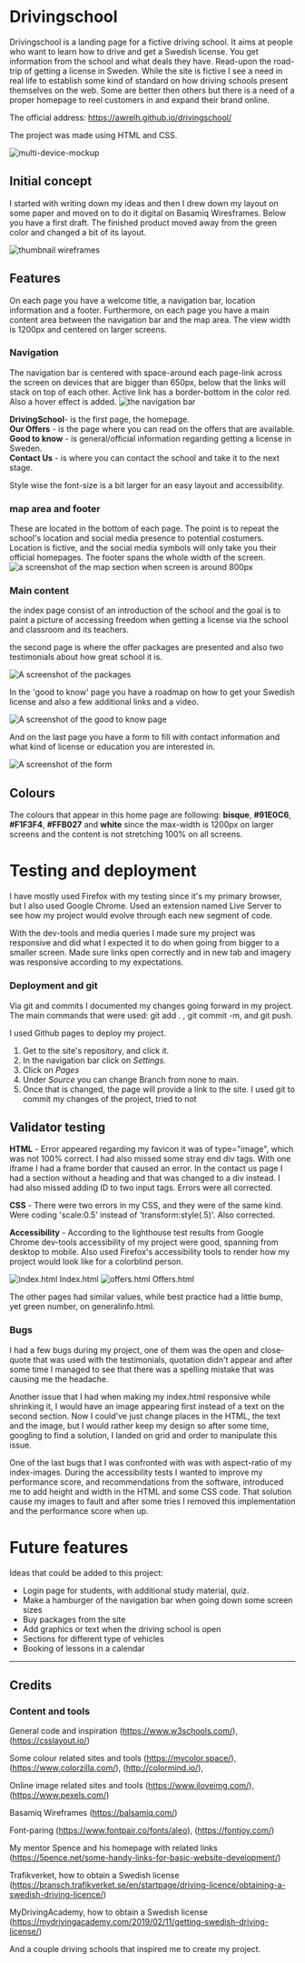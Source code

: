 # Drivingschool
Drivingschool is a landing page for a fictive driving school. It aims at people who want to learn how to drive and get a Swedish license. You get information from the school and what deals they have. Read-upon the road-trip of getting a license in Sweden. 
While the site is fictive I see a need in real life to establish some kind of standard on how driving schools present themselves on the web. Some are better then others but there is a need of a proper homepage to reel customers in and expand their brand online. 

The official address: https://awrelh.github.io/drivingschool/

The project was made using HTML and CSS. 

![multi-device-mockup](assets/images/readme_images/multi-device-mockup.png)

## Initial concept
I started with writing down my ideas and then I drew down my layout on some paper and moved on to do it digital on Basamiq Wiresframes. Below you have a first draft. The finished product moved away from the green color and changed a bit of its layout.


![thumbnail wireframes](assets/images/readme_images/wireframe-of-each-page.png)

## Features

On each page you have a welcome title, a navigation bar, location information and a footer. Furthermore, on each page you have a main content area between the navigation bar and the map area. The view width is 1200px and centered on larger screens.


### Navigation

The navigation bar is centered with space-around each page-link across the screen on devices that are bigger than 650px, below that the links will stack on top of each other. Active link has a border-bottom in the color red. Also a hover effect is added. 
![the navigation bar](assets/images/readme_images/navbar.png)

**DrivingSchool**- is the first page, the homepage.     
**Our Offers** - is the page where you can read on the offers that are available.   
**Good to know** - is general/official information regarding getting a license in Sweden.  
**Contact Us** - is where you can contact the school and take it to the next stage. 

Style wise the font-size is a bit larger for an easy layout and accessibility. 

### map area and footer
These are located in the bottom of each page. The point is to repeat the school's location and social media presence to potential costumers. Location is fictive, and the social media symbols will only take you their official homepages. The footer spans the whole width of the screen.
![a screenshot of the map section when screen is around 800px](assets/images/readme_images/mapsection.png)

### Main content
the index page consist of an introduction of the school and the goal is to paint a picture of accessing freedom when getting a license via the school and classroom and its teachers. 

the second page is where the offer packages are presented and also two testimonials about how great school it is. 

![A screenshot of the packages](assets/images/readme_images/packages.png)

In the 'good to know' page you have a roadmap on how to get your Swedish license and also a few additional links and a video.

![A screenshot of the good to know page](assets/images/readme_images/good-to-know.png)

 And on the last page you have a form to fill with contact information and what kind of license or education you are interested in.
 
 ![A screenshot of the form](assets/images/readme_images/form.png)


## Colours

The colours that appear in this home page are following:
**bisque**, **#91E0C6**, **#F1F3F4**, **#FFB027** and **white** since the max-width is 1200px on larger screens and the content is not stretching 100% on all screens. 



# Testing and deployment

I have mostly used Firefox with my testing since it's my primary browser, but I also used Google Chrome. Used an extension named Live Server to see how my project would evolve through each new segment of code. 

With the dev-tools and media queries I made sure my project was responsive and did what I expected it to do when going from bigger to a smaller screen. Made sure links open correctly and in new tab and imagery was responsive according to my expectations. 

### Deployment and git

Via git and commits I documented my changes going forward in my project. The main commands that were used: git add . , git commit -m, and git push. 

I used Github pages to deploy my project. 
1. Get to the site's repository, and click it.
2. In the navigation bar click on *Settings*.
3. Click on *Pages*
4. Under *Source* you can change Branch from none to main.
5. Once that is changed, the page will provide a link to the site. 
 I used git to commit my changes of the project, tried to not 

## Validator testing

**HTML** - Error appeared regarding my favicon it was of type="image", which was not 100% correct. I had also missed some stray end div tags. With one iframe I had a frame border that caused an error. In the contact us page I had a section without a heading and that was changed to a div instead. I had also missed adding ID to two input tags. 
Errors were all corrected. 

**CSS** - There were two errors in my CSS, and they were of the same kind. Were coding 'scale:0.5' instead of 'transform:style(.5)'. Also corrected. 

**Accessibility** - According to the lighthouse test results from Google Chrome dev-tools accessibility of my project were good, spanning from desktop to mobile. Also used Firefox's accessibility tools to render how my project would look like for a colorblind person. 

![index.html](assets/images/readme_images/lighthouse-test-results-index.png)
Index.html
![offers.html](assets/images/readme_images/lighthouse-test-results-offers.png)
Offers.html

The other pages had similar values, while best practice had a little bump, yet green number, on generalinfo.html.

### Bugs
I had a few bugs during my project, one of them was the open and close-quote that was used with the testimonials, quotation didn't appear and after some time I managed to see that there was a spelling mistake that was causing me the headache. 

Another issue that I had when making my index.html responsive while shrinking it, I would have an image appearing first instead of a text on the second section. Now I could've just change places in the HTML, the text and the image, but I would rather keep my design so after some time, googling to find a solution, I landed on grid and order to manipulate this issue. 

One of the last bugs that I was confronted with was with aspect-ratio of my index-images. During the accessibility tests I wanted to improve my performance score, and recommendations from the software, introduced me to add height and width in the HTML and some CSS code. That solution cause my images to fault and after some tries I removed this implementation and the performance score when up. 

# Future features

Ideas that could be added to this project:
- Login page for students, with additional study material, quiz.
- Make a hamburger of the navigation bar when going down some screen sizes
- Buy packages from the site
- Add graphics or text when the driving school is open
- Sections for different type of vehicles 
- Booking of lessons in a calendar

---
## Credits

### Content and tools
General code and inspiration (https://www.w3schools.com/), (https://csslayout.io/)

Some colour related sites and tools (https://mycolor.space/), (https://www.colorzilla.com/), (http://colormind.io/), 

Online image related sites and tools (https://www.iloveimg.com/),(https://www.pexels.com/)

Basamiq Wireframes (https://balsamiq.com/)

Font-paring (https://www.fontpair.co/fonts/aleo), (https://fontjoy.com/)

My mentor Spence and his homepage with related links (https://5pence.net/some-handy-links-for-basic-website-development/)

Trafikverket, how to obtain a Swedish license (https://bransch.trafikverket.se/en/startpage/driving-licence/obtaining-a-swedish-driving-licence/)

MyDrivingAcademy, how to obtain a Swedish license (https://mydrivingacademy.com/2019/02/11/getting-swedish-driving-license/)

And a couple driving schools that inspired me to create my project.



